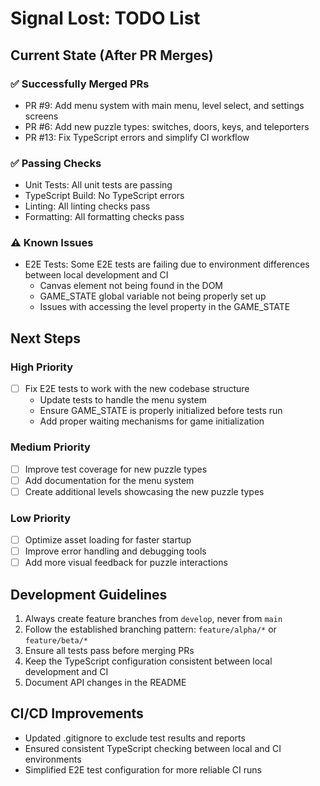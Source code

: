 # Signal Lost: TODO List

## Current State (After PR Merges)

### ✅ Successfully Merged PRs
- PR #9: Add menu system with main menu, level select, and settings screens
- PR #6: Add new puzzle types: switches, doors, keys, and teleporters
- PR #13: Fix TypeScript errors and simplify CI workflow

### ✅ Passing Checks
- Unit Tests: All unit tests are passing
- TypeScript Build: No TypeScript errors
- Linting: All linting checks pass
- Formatting: All formatting checks pass

### ⚠️ Known Issues
- E2E Tests: Some E2E tests are failing due to environment differences between local development and CI
  - Canvas element not being found in the DOM
  - GAME_STATE global variable not being properly set up
  - Issues with accessing the level property in the GAME_STATE

## Next Steps

### High Priority
- [ ] Fix E2E tests to work with the new codebase structure
  - Update tests to handle the menu system
  - Ensure GAME_STATE is properly initialized before tests run
  - Add proper waiting mechanisms for game initialization

### Medium Priority
- [ ] Improve test coverage for new puzzle types
- [ ] Add documentation for the menu system
- [ ] Create additional levels showcasing the new puzzle types

### Low Priority
- [ ] Optimize asset loading for faster startup
- [ ] Improve error handling and debugging tools
- [ ] Add more visual feedback for puzzle interactions

## Development Guidelines

1. Always create feature branches from `develop`, never from `main`
2. Follow the established branching pattern: `feature/alpha/*` or `feature/beta/*`
3. Ensure all tests pass before merging PRs
4. Keep the TypeScript configuration consistent between local development and CI
5. Document API changes in the README

## CI/CD Improvements

- Updated .gitignore to exclude test results and reports
- Ensured consistent TypeScript checking between local and CI environments
- Simplified E2E test configuration for more reliable CI runs
